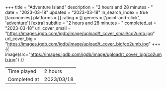 +++
title = "Adventure Island"
description = "2 hours and 28 minutes - "
date = "2023-03-18"
updated = "2023-03-18"
in_search_index = true
[taxonomies]
platforms = []
rating = []
genres = ['point-and-click', 'adventure']
[extra]
subtitle = "2 hours and 28 minutes - "
completed_at = "2023-03-18"
url_cover_small = "https://images.igdb.com/igdb/image/upload/t_cover_small/co2umb.jpg"
url_cover_big = "https://images.igdb.com/igdb/image/upload/t_cover_big/co2umb.jpg"
+++
{{ image(src="https://images.igdb.com/igdb/image/upload/t_cover_big/co2umb.jpg") }}

|              |            |
| ------------ | ---------- |
| Time played  | 2 hours |
| Completed at | 2023/03/18 |


